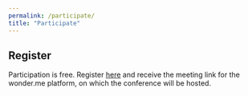 ```yaml
---
permalink: /participate/
title: "Participate"
---
```


## Register

Participation is free. Register [here]() and receive the meeting link for the wonder.me platform, on which the conference will be hosted.

<!-- https://app.wonder.me/?spaceId=e6772aa6-3c31-4cbf-903a-22f1d68b2aba -->
